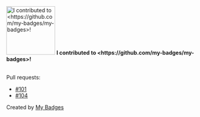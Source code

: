 <img src="https://my-badges.github.io/my-badges/my-badges-contributor.png" alt="I contributed to &lt;https://github.com/my-badges/my-badges&gt;!" title="I contributed to &lt;https://github.com/my-badges/my-badges&gt;!" width="128">
<strong>I contributed to &lt;https://github.com/my-badges/my-badges&gt;!</strong>
<br><br>

Pull requests:

- <a href="https://github.com/my-badges/my-badges/pull/101">#101</a>
- <a href="https://github.com/my-badges/my-badges/pull/104">#104</a>


Created by <a href="https://github.com/my-badges/my-badges">My Badges</a>
